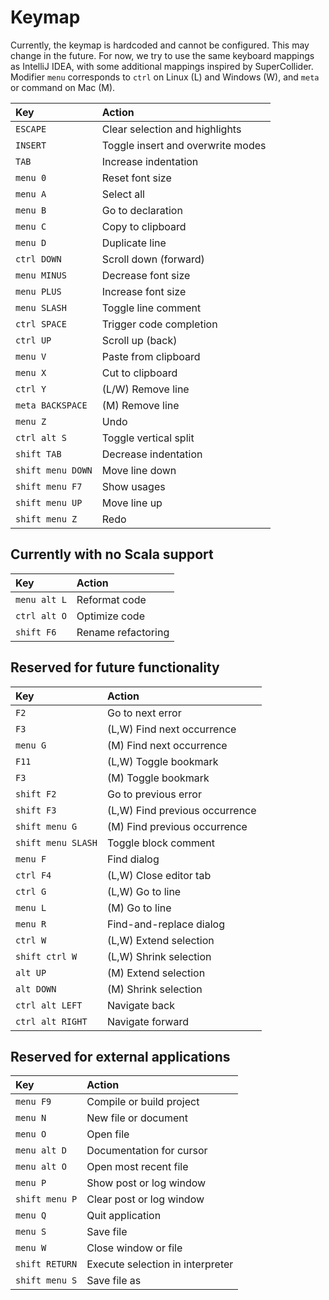 # Keymap

Currently, the keymap is hardcoded and cannot be configured. This may change in the future.
For now, we try to use the same keyboard mappings as IntelliJ IDEA, with some additional mappings
inspired by SuperCollider. Modifier `menu` corresponds to `ctrl` on Linux (L) and Windows (W), 
and `meta` or command on Mac (M).

|**Key**            |**Action**                         |
|:------------------|:----------------------------------|
|`ESCAPE`           |Clear selection and highlights     |
|`INSERT`           |Toggle insert and overwrite modes  |
|`TAB`              |Increase indentation               |
|`menu 0`           |Reset font size                    |
|`menu A`           |Select all                         |
|`menu B`           |Go to declaration                  |
|`menu C`           |Copy to clipboard                  |
|`menu D`           |Duplicate line                     |
|`ctrl DOWN`        |Scroll down (forward)              |
|`menu MINUS`       |Decrease font size                 |
|`menu PLUS`        |Increase font size                 |
|`menu SLASH`       |Toggle line comment                |
|`ctrl SPACE`       |Trigger code completion            |
|`ctrl UP`          |Scroll up (back)                   |
|`menu V`           |Paste from clipboard               |
|`menu X`           |Cut to clipboard                   |
|`ctrl Y`           |(L/W) Remove line                  |
|`meta BACKSPACE`   |(M)   Remove line                  |
|`menu Z`           |Undo                               |
|`ctrl alt S`       |Toggle vertical split              |
|`shift TAB`        |Decrease indentation               |
|`shift menu DOWN`  |Move line down                     |
|`shift menu F7`    |Show usages                        |
|`shift menu UP`    |Move line up                       |
|`shift menu Z`     |Redo                               |

## Currently with no Scala support

|**Key**            |**Action**                         |
|:------------------|:----------------------------------|
|`menu alt L`       |Reformat code                      |
|`ctrl alt O`       |Optimize code                      |
|`shift F6`         |Rename refactoring                 |

## Reserved for future functionality

|**Key**            |**Action**                         |
|:------------------|:----------------------------------|
|`F2`               |Go to next error                   |
|`F3`               |(L,W) Find next occurrence         |
|`menu G`           |(M)   Find next occurrence         |
|`F11`              |(L,W) Toggle bookmark              |
|`F3`               |(M)   Toggle bookmark              |
|`shift F2`         |Go to previous error               |
|`shift F3`         |(L,W) Find previous occurrence     |
|`shift menu G`     |(M)   Find previous occurrence     |
|`shift menu SLASH` |Toggle block comment               |
|`menu F`           |Find dialog                        |
|`ctrl F4`          |(L,W) Close editor tab             |
|`ctrl G`           |(L,W) Go to line                   |
|`menu L`           |(M)   Go to line                   |
|`menu R`           |Find-and-replace dialog            |
|`ctrl W`           |(L,W) Extend selection             |
|`shift ctrl W`     |(L,W) Shrink selection             |
|`alt UP`           |(M)   Extend selection             |
|`alt DOWN`         |(M)   Shrink selection             |
|`ctrl alt LEFT`    |Navigate back                      |
|`ctrl alt RIGHT`   |Navigate forward                   |

## Reserved for external applications

|**Key**            |**Action**                         |
|:------------------|:----------------------------------|
|`menu F9`          |Compile or build project           |
|`menu N`           |New file or document               |
|`menu O`           |Open file                          |
|`menu alt D`       |Documentation for cursor           |
|`menu alt O`       |Open most recent file              |
|`menu P`           |Show post or log window            |
|`shift menu P`     |Clear post or log window           |
|`menu Q`           |Quit application                   |
|`menu S`           |Save file                          |
|`menu W`           |Close window or file               |
|`shift RETURN`     |Execute selection in interpreter   |
|`shift menu S`     |Save file as                       |

